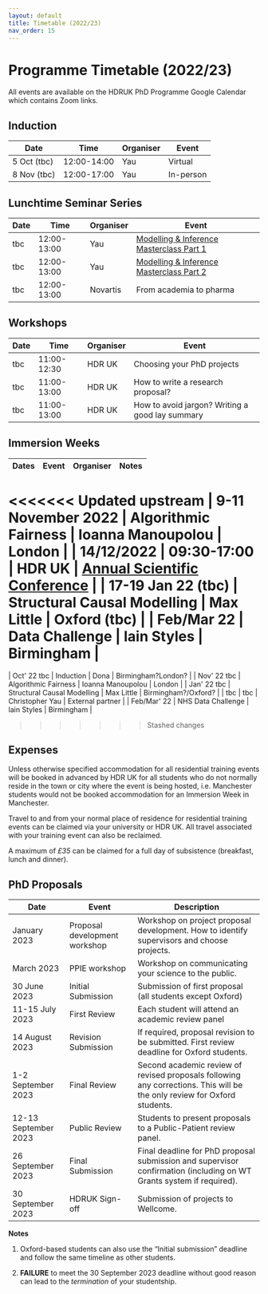 ```yaml
---
layout: default
title: Timetable (2022/23)
nav_order: 15
---
```


# Programme Timetable (2022/23)

All events are available on the HDRUK PhD Programme Google Calendar which contains Zoom links.

## Induction

| Date | Time | Organiser | Event |
|-------|-------|-----------|-------|
| 5 Oct (tbc) | 12:00-14:00 | Yau | Virtual |
| 8 Nov (tbc) | 12:00-17:00 | Yau | In-person |

## Lunchtime Seminar Series

| Date | Time | Organiser | Event |
|-------|-------|-----------|-------|
| tbc| 12:00-13:00| Yau | [Modelling & Inference Masterclass Part 1](https://github.com/cwcyau/hdruk-modelling-masterclass) |
| tbc | 12:00-13:00| Yau | [Modelling & Inference Masterclass Part 2](https://github.com/cwcyau/hdruk-modelling-masterclass) |
| tbc | 12:00-13:00 | Novartis | From academia to pharma |

## Workshops

| Date | Time | Organiser | Event |
|-------|-------|-----------|-------|
| tbc | 11:00-12:30 | HDR UK | Choosing your PhD projects |
| tbc | 11:00-13:00 | HDR UK | How to write a research proposal? |
| tbc | 11:00-13:00 | HDR UK | How to avoid jargon? Writing a good lay summary |


## Immersion Weeks

| Dates | Event | Organiser | Notes |
|-------|-------|-----------|-------|
<<<<<<< Updated upstream
| 9-11 November 2022 | Algorithmic Fairness | Ioanna Manoupolou | London |
| 14/12/2022 | 09:30-17:00 | HDR UK | [Annual Scientific Conference](https://www.hdruk.ac.uk/news-opinion-events/events/health-data-research-uk-scientific-conference-2022-data-for-global-health-and-society/?utm_source=staff+email+signature&utm_medium=email&utm_campaign=science+conference) |
| 17-19 Jan 22 (tbc) | Structural Causal Modelling | Max Little | Oxford (tbc) |
| Feb/Mar 22 | Data Challenge | Iain Styles | Birmingham |
=======
| Oct' 22 tbc | Induction | Dona | Birmingham?London? |
| Nov' 22 tbc | Algorithmic Fairness | Ioanna Manoupolou | London |
| Jan' 22 tbc | Structural Causal Modelling | Max Little | Birmingham?/Oxford? |
| tbc | tbc | Christopher Yau | External partner |
| Feb/Mar' 22 | NHS Data Challenge | Iain Styles | Birmingham |

>>>>>>> Stashed changes

## Expenses

Unless otherwise specified accommodation for all residential training events will be booked in advanced by HDR UK for all students who do not normally reside in the town or city where the event is being hosted, i.e. Manchester students would not be booked accommodation for an Immersion Week in Manchester.

Travel to and from your normal place of residence for residential training events can be claimed via your university or HDR UK. All travel associated with your training event can also be reclaimed.

A maximum of *£35* can be claimed for a full day of subsistence (breakfast, lunch and dinner).

## PhD Proposals

| Date | Event | Description |
| ---- | ------| ----------- |
| January 2023 | Proposal development workshop | Workshop on project proposal development. How to identify supervisors and choose projects. |
| March 2023 | PPIE workshop | Workshop on communicating your science to the public. |
| 30 June 2023 | Initial Submission | Submission of first proposal (all students except Oxford) |
| 11-15 July 2023 | First Review | Each student will attend an academic review panel |
| 14 August 2023 | Revision Submission | If required, proposal revision to be submitted. First review deadline for Oxford students. |
| 1-2 September 2023 | Final Review | Second academic review of revised proposals following any corrections. This will be the only review for Oxford students. |
| 12-13 September 2023 | Public Review | Students to present proposals to a Public-Patient review panel. |
| 26 September 2023 | Final Submission | Final deadline for PhD proposal submission and supervisor confirmation (including on WT Grants system if required). |
| 30 September 2023 | HDRUK Sign-off | Submission of projects to Wellcome. |

**Notes**

1. Oxford-based students can also use the “Initial submission” deadline and follow the same timeline as other students.

2. **FAILURE** to meet the 30 September 2023 deadline without good reason can lead to the *termination* of your studentship.





